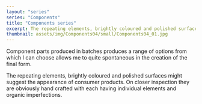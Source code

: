 ```yaml
---
layout: "series"
series: "Components"
title: "Components series"
excerpt: The repeating elements, brightly coloured and polished surfaces might suggest the appearance of consumer products, but they are obviously hand crafted with each having individual elements and organic imperfections
thumbnail: assets/img/Components04/small/Components04_01.jpg
---
```


Component parts produced in batches produces a range of options from which I can choose allows me to quite spontaneous in the creation of the final form.

The repeating elements, brightly coloured and polished surfaces might suggest the appearance of consumer products. On closer inspection they are obviously hand crafted with each having individual elements and organic imperfections.